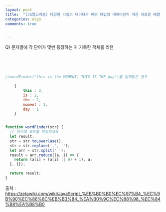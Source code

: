 ```yaml
---
layout: post
title:  "[JS알고리즘] 다양한 타입의 데이터가 어떤 타입의 데이터인지 적은 새로운 배열 반환"
categories: algo 
comments: true


---
```




Q) 문자열에 각 단어가 몇번 등장하는 지 기록한 객체를 리턴

<br>

<br>

<br>

~~~javascript
//wordFinder("this is the MOMENT, THIS IS THE day")를 입력받은 경우

    {
        this : 2,
        is : 2,
        the : 2,
        moment : 1,
        day : 1
    }


function wordFinder(str) {
  // 여기에 코드를 작성하세요
  let result;
  str = str.toLowerCase();
  str = str.replace(',', '');
  let arr = str.split(' ');
  result = arr.reduce((a, i) => {
    return (a[i] = (a[i] || 0) + 1), a;
  }, {});

  return result;
}
~~~







출처 : https://zetawiki.com/wiki/JavaScript_%EB%B0%B0%EC%97%B4_%EC%9B%90%EC%86%8C%EB%B3%84_%EA%B0%9C%EC%88%98_%EC%84%B8%EA%B8%B0
